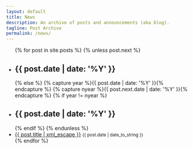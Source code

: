 ```yaml
---
layout: default
title: News
description: An archive of posts and announcements (aka blog).
tagline: Post Archive
permalink: /news/
---
```


<ul class="archive-list">
{% for post in site.posts %}
{% unless post.next %}
  <li class="archive-list--heading">
    <h2>{{ post.date | date: '%Y' }}</h2>
  </li>
{% else %}
  {% capture year %}{{ post.date | date: '%Y' }}{% endcapture %}
  {% capture nyear %}{{ post.next.date | date: '%Y' }}{% endcapture %}
  {% if year != nyear %}
  <li class="archive-list--heading">
    <h2>{{ post.date | date: '%Y' }}</h2>
  </li>
  {% endif %}
{% endunless %}
<li class="archive-list--item">
  <a href="{{ post.url }}">{{ post.title | xml_escape }}</a> 
  <time datetime="{{ post.date | date: "%Y-%m-%d" }}" class="post__time">
    <small>{{ post.date | date_to_string }}</small>
  </time>
</li>
{% endfor %}
</ul>

